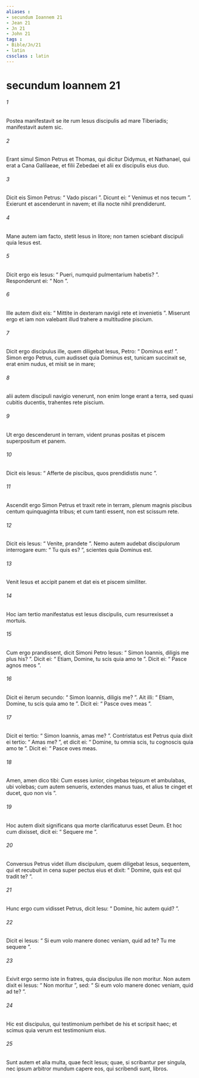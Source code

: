 ```yaml
---
aliases : 
- secundum Ioannem 21
- Jean 21
- Jn 21
- John 21
tags : 
- Bible/Jn/21
- latin
cssclass : latin
---
```


# secundum Ioannem 21

###### 1
Postea manifestavit se ite rum Iesus discipulis ad mare Tiberiadis; manifestavit autem sic. 
###### 2
Erant simul Simon Petrus et Thomas, qui dicitur Didymus, et Nathanael, qui erat a Cana Galilaeae, et filii Zebedaei et alii ex discipulis eius duo. 
###### 3
Dicit eis Simon Petrus: “ Vado piscari ”. Dicunt ei: “ Venimus et nos tecum ”. Exierunt et ascenderunt in navem; et illa nocte nihil prendiderunt.
###### 4
Mane autem iam facto, stetit Iesus in litore; non tamen sciebant discipuli quia Iesus est. 
###### 5
Dicit ergo eis Iesus: “ Pueri, numquid pulmentarium habetis? ”. Responderunt ei: “ Non ”. 
###### 6
Ille autem dixit eis: “ Mittite in dexteram navigii rete et invenietis ”. Miserunt ergo et iam non valebant illud trahere a multitudine piscium. 
###### 7
Dicit ergo discipulus ille, quem diligebat Iesus, Petro: “ Dominus est! ”. Simon ergo Petrus, cum audisset quia Dominus est, tunicam succinxit se, erat enim nudus, et misit se in mare; 
###### 8
alii autem discipuli navigio venerunt, non enim longe erant a terra, sed quasi cubitis ducentis, trahentes rete piscium.
###### 9
Ut ergo descenderunt in terram, vident prunas positas et piscem superpositum et panem. 
###### 10
Dicit eis Iesus: “ Afferte de piscibus, quos prendidistis nunc ”. 
###### 11
Ascendit ergo Simon Petrus et traxit rete in terram, plenum magnis piscibus centum quinquaginta tribus; et cum tanti essent, non est scissum rete. 
###### 12
Dicit eis Iesus: “ Venite, prandete ”. Nemo autem audebat discipulorum interrogare eum: “ Tu quis es? ”, scientes quia Dominus est.
###### 13
Venit Iesus et accipit panem et dat eis et piscem similiter. 
###### 14
Hoc iam tertio manifestatus est Iesus discipulis, cum resurrexisset a mortuis.
###### 15
Cum ergo prandissent, dicit Simoni Petro Iesus: “ Simon Ioannis, diligis me plus his? ”. Dicit ei: “ Etiam, Domine, tu scis quia amo te ”. Dicit ei: “ Pasce agnos meos ”. 
###### 16
Dicit ei iterum secundo: “ Simon Ioannis, diligis me? ”. Ait illi: “ Etiam, Domine, tu scis quia amo te ”. Dicit ei: “ Pasce oves meas ”. 
###### 17
Dicit ei tertio: “ Simon Ioannis, amas me? ”. Contristatus est Petrus quia dixit ei tertio: “ Amas me? ”, et dicit ei: “ Domine, tu omnia scis, tu cognoscis quia amo te ”. Dicit ei: “ Pasce oves meas. 
###### 18
Amen, amen dico tibi: Cum esses iunior, cingebas teipsum et ambulabas, ubi volebas; cum autem senueris, extendes manus tuas, et alius te cinget et ducet, quo non vis ”. 
###### 19
Hoc autem dixit significans qua morte clarificaturus esset Deum. Et hoc cum dixisset, dicit ei: “ Sequere me ”.
###### 20
Conversus Petrus videt illum discipulum, quem diligebat Iesus, sequentem, qui et recubuit in cena super pectus eius et dixit: “ Domine, quis est qui tradit te? ”. 
###### 21
Hunc ergo cum vidisset Petrus, dicit Iesu: “ Domine, hic autem quid? ”. 
###### 22
Dicit ei Iesus: “ Si eum volo manere donec veniam, quid ad te? Tu me sequere ”. 
###### 23
Exivit ergo sermo iste in fratres, quia discipulus ille non moritur. Non autem dixit ei Iesus: “ Non moritur ”, sed: “ Si eum volo manere donec veniam, quid ad te? ”.
###### 24
Hic est discipulus, qui testimonium perhibet de his et scripsit haec; et scimus quia verum est testimonium eius. 
###### 25
Sunt autem et alia multa, quae fecit Iesus; quae, si scribantur per singula, nec ipsum arbitror mundum capere eos, qui scribendi sunt, libros.
